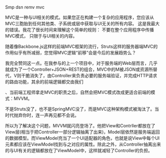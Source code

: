 Smp dsn  remv mvc



MVC是一种与UI相关的模式。如果您正在构建一个复杂的应用程序，您应该从MVC三胞胎到任何其他类、子系统或层中获取与UI无关的所有内容。
这是我最大的错误。我花了很长时间来理解这个简单的规则：
不要在整个应用程序中传播MVC模式，
只限于与UI相关的内容。

随着像Backbone.js这样的前端MVC框架的流行，Struts这样的服务器端MVC的作用似乎有所减弱，您觉得MVC逻辑“前移”会是今后的发展趋势么？



我完全赞同这一点。在我参与的上一个项目中，对于服务端的Web层而言，几乎就成为了一个Controller+JSON+REST的组合，MVC中的M被JSON或资源所替代，V则干脆消失了，由Controller来负责必要的服务端验证，并完成HTTP请求的路由功能，其余的前端逻辑都交由我们



、当前端工程师拿走MVC的职责之后，自然会把MVC模式改成更适合前端的模式：MVVM。


不是Struts没了，也不是SpringMVC没了，而是MVC这种架构模式被淘汰了。当时代抛弃你时，连一声再见都不会说。


所以为了解决这个问题，MVVM就闪亮登场了。他把View和Contrller都放在了View层(相当于把Controller一部分逻辑抽离了出来)，Model层依然是服务端返回的数据模型。而ViewModel充当了一个UI适配器的角色，也就是说View中每个UI元素都应该在ViewModel找到与之对应的属性。除此之外，从Controller抽离出来的与UI有关的逻辑都放在了ViewModel中，这样就减轻了Controller的负担。
